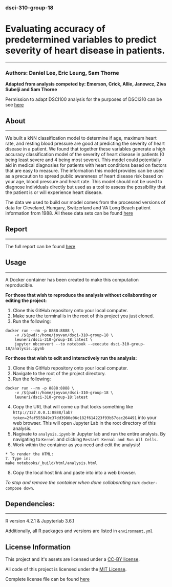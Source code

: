 ### dsci-310-group-18

# Evaluating accuracy of predetermined variables to predict severity of heart disease in patients.
---

### Authors: Daniel Lee, Eric Leung, Sam Thorne

**Adapted from analysis competed by: Emerson, Crick, Allie, Janowcz, Ziva Subelji and Sam Thorne**

Permission to adapt DSCI100 analysis for the purposes of DSCI310 can be see [here](PERMISSIONS/analysis-permission.jpeg)

## About
---

We built a kNN classification model to determine if age, maximum heart rate, and resting blood pressure are good at predicting the severity of heart disease in a patient. We found that together these variables generate a high accuracy classification model of the severity of heart disease in patients (0 being least severe and 4 being most severe). This model could potentially aid in medical diagnosies for patients with heart conditions based on factors that are easy to measure. The information this model provides can be used as a precaution to spread public awareness of heart disease risk based on your age, blood pressure and heart rate. This model should not be used to diagnose individuals directly but used as a tool to assess the possibility that the patient is or will experience heart disease. 

The data we used to build our model comes from the processed versions of data for Cleveland, Hungary, Switzerland and VA Long Beach patient information from 1988. All these data sets can be found [here](https://archive.ics.uci.edu/ml/datasets/Heart+Disease)

## Report

---

The full report can be found [here](analysis.ipynb)

## Usage

---

A Docker container has been created to make this computation reproducible. 

**For those that wish to reproduce the analysis without collaborating or editing the project:**
1. Clone this GitHub repository onto your local computer.
2. Make sure the terminal is in the root of this project you just cloned.
3. Run the following:

```
docker run --rm -p 8888:8888 \
    -v /$(pwd):/home/joyvan/dsci-310-group-18 \
    leuneri/dsci-310-group-18:latest \
    jupyter nbconvert --to notebook --execute dsci-310-group-18/analysis.ipynb
```

**For those that wish to edit and interactively run the analysis:**
1. Clone this GitHub repository onto your local computer. 
2. Navigate to the root of the project directory.
3. Run the following:
```
docker run --rm -p 8888:8888 \
    -v /$(pwd):/home/joyvan/dsci-310-group-18 \
    leuneri/dsci-310-group-18:latest
```
4. Copy the URL that will come up that looks something like `http://127.0.0.1:8888/lab?token=2faf555049c37dd3980e06c182f614223f93b57cac264491` into your web browser. This will open Jupyter Lab in the root directory of this analysis. 
5. Nagivate to `analysis.ipynb` in Jupyter lab and run the entire analysis. By navigating to `Kernel` and clicking `Restart Kernal and Run All Cells`. 
6. Work within the container as you need and edit the analysis!
```
* To render the HTML:
7. Type in:
make notebooks/_build/html/analysis.html
```
8. Copy the local host link and paste into into a web browser.


*To stop and remove the container when done collaborating run:* `docker-compose down`. 

## Dependencies:
---
R version 4.2.1 & Jupyterlab 3.6.1

Additionally, all R packages and versions are listed in [`environment.yml`](environment.yml)

## License Information

This project and it's assets are licensed under a [CC-BY license](https://creativecommons.org/licenses/by-nc-nd/4.0/legalcode).

All code of this project is licensed under the [MIT License](https://opensource.org/license/mit/).

Complete license file can be found [here](LICENSE.md)
